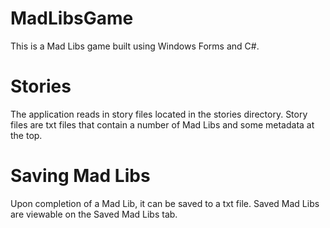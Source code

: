 # MadLibsGame
This is a Mad Libs game built using Windows Forms and C#. 

# Stories
The application reads in story files located in the stories directory. Story files are txt files that contain a number of Mad Libs and some metadata at the top.

# Saving Mad Libs
Upon completion of a Mad Lib, it can be saved to a txt file. Saved Mad Libs are viewable on the Saved Mad Libs tab.
